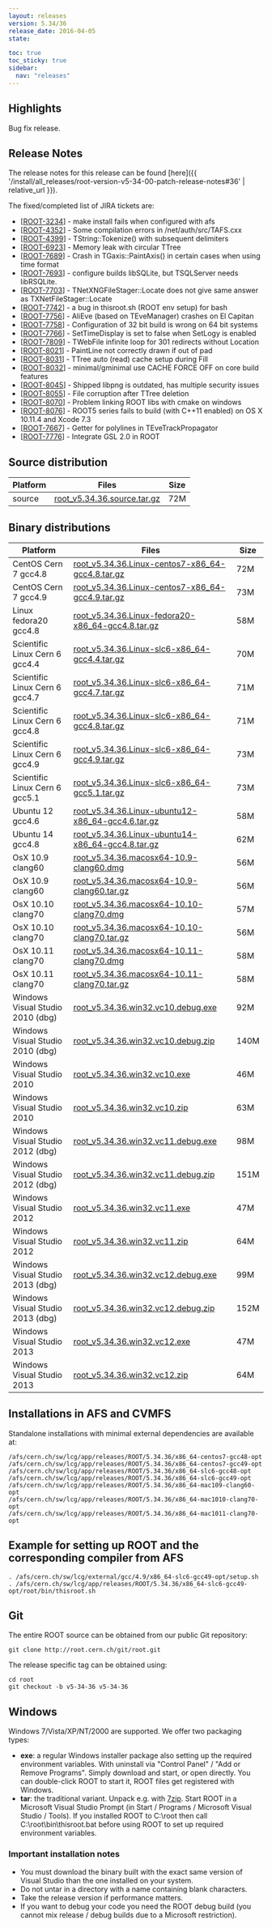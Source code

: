 ```yaml
---
layout: releases
version: 5.34/36
release_date: 2016-04-05
state:

toc: true
toc_sticky: true
sidebar:
  nav: "releases"
---
```


## Highlights

Bug fix release.

## Release Notes

The release notes for this release can be found [here]({{ '/install/all_releases/root-version-v5-34-00-patch-release-notes#36' | relative_url }}).

The fixed/completed list of JIRA tickets are:

*   [[ROOT-3234](https://sft.its.cern.ch/jira/browse/ROOT-3234)] - make install fails when configured with afs
*   [[ROOT-4352](https://sft.its.cern.ch/jira/browse/ROOT-4352)] - Some compilation errors in /net/auth/src/TAFS.cxx
*   [[ROOT-4399](https://sft.its.cern.ch/jira/browse/ROOT-4399)] - TString::Tokenize() with subsequent delimiters
*   [[ROOT-6923](https://sft.its.cern.ch/jira/browse/ROOT-6923)] - Memory leak with circular TTree
*   [[ROOT-7689](https://sft.its.cern.ch/jira/browse/ROOT-7689)] - Crash in TGaxis::PaintAxis() in certain cases when using time format
*   [[ROOT-7693](https://sft.its.cern.ch/jira/browse/ROOT-7693)] - configure builds libSQLite, but TSQLServer needs libRSQLite.
*   [[ROOT-7703](https://sft.its.cern.ch/jira/browse/ROOT-7703)] - TNetXNGFileStager::Locate does not give same answer as TXNetFileStager::Locate
*   [[ROOT-7742](https://sft.its.cern.ch/jira/browse/ROOT-7742)] - a bug in thisroot.sh (ROOT env setup) for bash
*   [[ROOT-7756](https://sft.its.cern.ch/jira/browse/ROOT-7756)] - AliEve (based on TEveManager) crashes on El Capitan
*   [[ROOT-7758](https://sft.its.cern.ch/jira/browse/ROOT-7758)] - Configuration of 32 bit build is wrong on 64 bit systems
*   [[ROOT-7766](https://sft.its.cern.ch/jira/browse/ROOT-7766)] - SetTimeDisplay is set to false when SetLogy is enabled
*   [[ROOT-7809](https://sft.its.cern.ch/jira/browse/ROOT-7809)] - TWebFile infinite loop for 301 redirects without Location
*   [[ROOT-8021](https://sft.its.cern.ch/jira/browse/ROOT-8021)] - PaintLine not correctly drawn if out of pad
*   [[ROOT-8031](https://sft.its.cern.ch/jira/browse/ROOT-8031)] - TTree auto (read) cache setup during Fill
*   [[ROOT-8032](https://sft.its.cern.ch/jira/browse/ROOT-8032)] - minimal/gminimal use CACHE FORCE OFF on core build features
*   [[ROOT-8045](https://sft.its.cern.ch/jira/browse/ROOT-8045)] - Shipped libpng is outdated, has multiple security issues
*   [[ROOT-8055](https://sft.its.cern.ch/jira/browse/ROOT-8055)] - File corruption after TTree deletion
*   [[ROOT-8070](https://sft.its.cern.ch/jira/browse/ROOT-8070)] - Problem linking ROOT libs with cmake on windows
*   [[ROOT-8076](https://sft.its.cern.ch/jira/browse/ROOT-8076)] - ROOT5 series fails to build (with C++11 enabled) on OS X 10.11.4 and Xcode 7.3
*   [[ROOT-7667](https://sft.its.cern.ch/jira/browse/ROOT-7667)] - Getter for polylines in TEveTrackPropagator
*   [[ROOT-7776](https://sft.its.cern.ch/jira/browse/ROOT-7776)] - Integrate GSL 2.0 in ROOT

## Source distribution

| Platform       | Files | Size |
|-----------|-------|-----|
| source | [root_v5.34.36.source.tar.gz](https://root.cern.ch/download/root_v5.34.36.source.tar.gz) |  72M |


## Binary distributions

| Platform       | Files | Size |
|-----------|-------|-----|
| CentOS Cern 7 gcc4.8 | [root_v5.34.36.Linux-centos7-x86_64-gcc4.8.tar.gz](https://root.cern.ch/download/root_v5.34.36.Linux-centos7-x86_64-gcc4.8.tar.gz) |  72M |
| CentOS Cern 7 gcc4.9 | [root_v5.34.36.Linux-centos7-x86_64-gcc4.9.tar.gz](https://root.cern.ch/download/root_v5.34.36.Linux-centos7-x86_64-gcc4.9.tar.gz) |  73M |
| Linux fedora20 gcc4.8 | [root_v5.34.36.Linux-fedora20-x86_64-gcc4.8.tar.gz](https://root.cern.ch/download/root_v5.34.36.Linux-fedora20-x86_64-gcc4.8.tar.gz) |  58M |
| Scientific Linux Cern 6 gcc4.4 | [root_v5.34.36.Linux-slc6-x86_64-gcc4.4.tar.gz](https://root.cern.ch/download/root_v5.34.36.Linux-slc6-x86_64-gcc4.4.tar.gz) |  70M |
| Scientific Linux Cern 6 gcc4.7 | [root_v5.34.36.Linux-slc6-x86_64-gcc4.7.tar.gz](https://root.cern.ch/download/root_v5.34.36.Linux-slc6-x86_64-gcc4.7.tar.gz) |  71M |
| Scientific Linux Cern 6 gcc4.8 | [root_v5.34.36.Linux-slc6-x86_64-gcc4.8.tar.gz](https://root.cern.ch/download/root_v5.34.36.Linux-slc6-x86_64-gcc4.8.tar.gz) |  71M |
| Scientific Linux Cern 6 gcc4.9 | [root_v5.34.36.Linux-slc6-x86_64-gcc4.9.tar.gz](https://root.cern.ch/download/root_v5.34.36.Linux-slc6-x86_64-gcc4.9.tar.gz) |  73M |
| Scientific Linux Cern 6 gcc5.1 | [root_v5.34.36.Linux-slc6-x86_64-gcc5.1.tar.gz](https://root.cern.ch/download/root_v5.34.36.Linux-slc6-x86_64-gcc5.1.tar.gz) |  73M |
| Ubuntu 12 gcc4.6 | [root_v5.34.36.Linux-ubuntu12-x86_64-gcc4.6.tar.gz](https://root.cern.ch/download/root_v5.34.36.Linux-ubuntu12-x86_64-gcc4.6.tar.gz) |  58M |
| Ubuntu 14 gcc4.8 | [root_v5.34.36.Linux-ubuntu14-x86_64-gcc4.8.tar.gz](https://root.cern.ch/download/root_v5.34.36.Linux-ubuntu14-x86_64-gcc4.8.tar.gz) |  62M |
| OsX 10.9 clang60 | [root_v5.34.36.macosx64-10.9-clang60.dmg](https://root.cern.ch/download/root_v5.34.36.macosx64-10.9-clang60.dmg) |  56M |
| OsX 10.9 clang60 | [root_v5.34.36.macosx64-10.9-clang60.tar.gz](https://root.cern.ch/download/root_v5.34.36.macosx64-10.9-clang60.tar.gz) |  56M |
| OsX 10.10 clang70 | [root_v5.34.36.macosx64-10.10-clang70.dmg](https://root.cern.ch/download/root_v5.34.36.macosx64-10.10-clang70.dmg) |  57M |
| OsX 10.10 clang70 | [root_v5.34.36.macosx64-10.10-clang70.tar.gz](https://root.cern.ch/download/root_v5.34.36.macosx64-10.10-clang70.tar.gz) |  56M |
| OsX 10.11 clang70 | [root_v5.34.36.macosx64-10.11-clang70.dmg](https://root.cern.ch/download/root_v5.34.36.macosx64-10.11-clang70.dmg) |  58M |
| OsX 10.11 clang70 | [root_v5.34.36.macosx64-10.11-clang70.tar.gz](https://root.cern.ch/download/root_v5.34.36.macosx64-10.11-clang70.tar.gz) |  58M |
| Windows Visual Studio 2010 (dbg) | [root_v5.34.36.win32.vc10.debug.exe](https://root.cern.ch/download/root_v5.34.36.win32.vc10.debug.exe) |  92M |
| Windows Visual Studio 2010 (dbg) | [root_v5.34.36.win32.vc10.debug.zip](https://root.cern.ch/download/root_v5.34.36.win32.vc10.debug.zip) | 140M |
| Windows Visual Studio 2010 | [root_v5.34.36.win32.vc10.exe](https://root.cern.ch/download/root_v5.34.36.win32.vc10.exe) |  46M |
| Windows Visual Studio 2010 | [root_v5.34.36.win32.vc10.zip](https://root.cern.ch/download/root_v5.34.36.win32.vc10.zip) |  63M |
| Windows Visual Studio 2012 (dbg) | [root_v5.34.36.win32.vc11.debug.exe](https://root.cern.ch/download/root_v5.34.36.win32.vc11.debug.exe) |  98M |
| Windows Visual Studio 2012 (dbg) | [root_v5.34.36.win32.vc11.debug.zip](https://root.cern.ch/download/root_v5.34.36.win32.vc11.debug.zip) | 151M |
| Windows Visual Studio 2012 | [root_v5.34.36.win32.vc11.exe](https://root.cern.ch/download/root_v5.34.36.win32.vc11.exe) |  47M |
| Windows Visual Studio 2012 | [root_v5.34.36.win32.vc11.zip](https://root.cern.ch/download/root_v5.34.36.win32.vc11.zip) |  64M |
| Windows Visual Studio 2013 (dbg) | [root_v5.34.36.win32.vc12.debug.exe](https://root.cern.ch/download/root_v5.34.36.win32.vc12.debug.exe) |  99M |
| Windows Visual Studio 2013 (dbg) | [root_v5.34.36.win32.vc12.debug.zip](https://root.cern.ch/download/root_v5.34.36.win32.vc12.debug.zip) | 152M |
| Windows Visual Studio 2013 | [root_v5.34.36.win32.vc12.exe](https://root.cern.ch/download/root_v5.34.36.win32.vc12.exe) |  47M |
| Windows Visual Studio 2013 | [root_v5.34.36.win32.vc12.zip](https://root.cern.ch/download/root_v5.34.36.win32.vc12.zip) |  64M |



## Installations in AFS and CVMFS
Standalone installations with minimal external dependencies are available at:
~~~
/afs/cern.ch/sw/lcg/app/releases/ROOT/5.34.36/x86_64-centos7-gcc48-opt
/afs/cern.ch/sw/lcg/app/releases/ROOT/5.34.36/x86_64-centos7-gcc49-opt
/afs/cern.ch/sw/lcg/app/releases/ROOT/5.34.36/x86_64-slc6-gcc48-opt
/afs/cern.ch/sw/lcg/app/releases/ROOT/5.34.36/x86_64-slc6-gcc49-opt
/afs/cern.ch/sw/lcg/app/releases/ROOT/5.34.36/x86_64-mac109-clang60-opt
/afs/cern.ch/sw/lcg/app/releases/ROOT/5.34.36/x86_64-mac1010-clang70-opt
/afs/cern.ch/sw/lcg/app/releases/ROOT/5.34.36/x86_64-mac1011-clang70-opt
~~~


## Example for setting up ROOT and the corresponding compiler from AFS
~~~
. /afs/cern.ch/sw/lcg/external/gcc/4.9/x86_64-slc6-gcc49-opt/setup.sh
. /afs/cern.ch/sw/lcg/app/releases/ROOT/5.34.36/x86_64-slc6-gcc49-opt/root/bin/thisroot.sh
~~~

## Git
The entire ROOT source can be obtained from our public Git repository:

~~~
git clone http://root.cern.ch/git/root.git
~~~
The release specific tag can be obtained using:
~~~
cd root
git checkout -b v5-34-36 v5-34-36
~~~

## Windows
Windows 7/Vista/XP/NT/2000 are supported. We offer two packaging types:

 * **exe**: a regular Windows installer package also setting up the required environment variables. With uninstall via "Control Panel" / "Add or Remove Programs". Simply download and start, or open directly. You can double-click ROOT to start it, ROOT files get registered with Windows.
 * **tar**: the traditional variant. Unpack e.g. with [7zip](https://www.7-zip.org). Start ROOT in a Microsoft Visual Studio Prompt (in Start / Programs / Microsoft Visual Studio / Tools). If you installed ROOT to C:\root then call C:\root\bin\thisroot.bat before using ROOT to set up required environment variables.

### Important installation notes
 * You must download the binary built with the exact same version of Visual Studio than the one installed on your system.
 * Do not untar in a directory with a name containing blank characters.
 * Take the release version if performance matters.
 * If you want to debug your code you need the ROOT debug build (you cannot mix release / debug builds due to a Microsoft restriction).